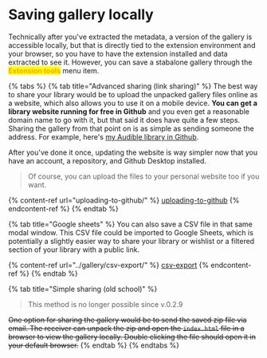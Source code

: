 # Saving gallery locally

Technically after you've extracted the metadata, a version of the gallery is accessible locally, but that is directly tied to the extension environment and your browser, so you have to have the extension installed and data extracted to see it. However, you can save a stabalone gallery through the <mark style="color:orange;">**Extension tools**</mark> menu item.

{% tabs %}
{% tab title="Advanced sharing (link sharing)" %}
The best way to share your library would be to upload the unpacked gallery files online as a website, which also allows you to use it on a mobile device. **You can get a library website running for free in Github** and you even get a reasonable domain name to go with it, but that said it does have quite a few steps. Sharing the gallery from that point on is as simple as sending someone the address. For example, here's [my Audible library in Github](https://joonaspaakko.github.io/my-audible-library/).&#x20;

After you've done it once, updating the website is way simpler now that you have an account, a repository, and Github Desktop installed.

> Of course, you can upload the files to your personal website too if you want.

{% content-ref url="uploading-to-github/" %}
[uploading-to-github](uploading-to-github/)
{% endcontent-ref %}
{% endtab %}

{% tab title="Google sheets" %}
You can also save a CSV file in that same modal window. This CSV file could be imported to Google Sheets, which is potentially a slightly easier way to share your library or wishlist or a filtered section of your library with a public link.

{% content-ref url="../gallery/csv-export/" %}
[csv-export](../gallery/csv-export/)
{% endcontent-ref %}
{% endtab %}

{% tab title="Simple sharing (old school)" %}
> This method is no longer possible since v.0.2.9

~~One option for sharing the gallery would be to send the saved zip file via email. The receiver can unpack the zip and open the `index.html` file in a browser to view the gallery locally. Double clicking the file should open it in your default browser.~~
{% endtab %}
{% endtabs %}
